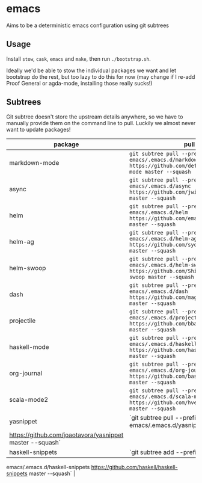 # emacs
Aims to be a deterministic emacs configuration using git subtrees

## Usage

Install `stow`, `cask`, `emacs` and `make`, then run `./bootstrap.sh`.

Ideally we'd be able to stow the individual packages we want and let
bootstrap do the rest, but too lazy to do this for now (may change if
I re-add Proof General or agda-mode, installing those really sucks!)

## Subtrees

Git subtree doesn't store the upstream details anywhere, so we have to
manually provide them on the command line to pull. Luckily we almost
never want to update packages!

| package | pull |
| --- | --- |
| markdown-mode | `git subtree pull --prefix emacs/.emacs.d/markdown-mode https://github.com/defunkt/markdown-mode master --squash` |
| async | `git subtree pull --prefix emacs/.emacs.d/async https://github.com/jwiegley/emacs-async master --squash` |
| helm | `git subtree pull --prefix emacs/.emacs.d/helm https://github.com/emacs-helm/helm master --squash` |
| helm-ag | `git subtree pull --prefix emacs/.emacs.d/helm-ag https://github.com/syohex/emacs-helm-ag master --squash` |
| helm-swoop | `git subtree pull --prefix emacs/.emacs.d/helm-swoop https://github.com/ShingoFukuyama/helm-swoop master --squash` |
| dash | `git subtree pull --prefix emacs/.emacs.d/dash https://github.com/magnars/dash.el master --squash` |
| projectile | `git subtree pull --prefix emacs/.emacs.d/projectile https://github.com/bbatsov/projectile master --squash` |
| haskell-mode | `git subtree pull --prefix emacs/.emacs.d/haskell-mode https://github.com/haskell/haskell-mode master --squash` |
| org-journal | `git subtree pull --prefix emacs/.emacs.d/org-journal https://github.com/bastibe/org-journal master --squash` |
| scala-mode2 | `git subtree pull --prefix emacs/.emacs.d/scala-mode2 https://github.com/hvesalai/scala-mode2 master --squash` |
| yasnippet | `git subtree pull --prefix emacs/.emacs.d/yasnippet
https://github.com/joaotavora/yasnippet master --squash` |
| haskell-snippets | `git subtree add --prefix
emacs/.emacs.d/haskell-snippets
https://github.com/haskell/haskell-snippets master --squash` |
